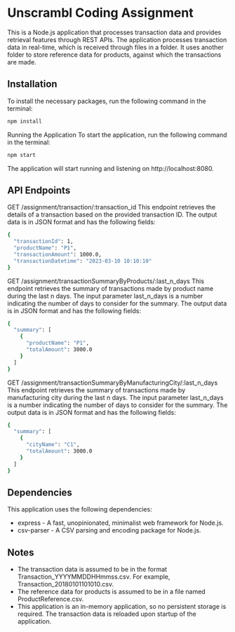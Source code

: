 # Unscrambl Coding Assignment
This is a Node.js application that processes transaction data and provides retrieval features through REST APIs. The application processes transaction data in real-time, which is received through files in a folder. It uses another folder to store reference data for products, against which the transactions are made.

## Installation
To install the necessary packages, run the following command in the terminal:

```bash
npm install
```
Running the Application
To start the application, run the following command in the terminal:

```bash
npm start
```
The application will start running and listening on http://localhost:8080.

## API Endpoints
GET /assignment/transaction/:transaction_id
This endpoint retrieves the details of a transaction based on the provided transaction ID. The output data is in JSON format and has the following fields:

```bash
{
  "transactionId": 1,
  "productName": "P1",
  "transactionAmount": 1000.0,
  "transactionDatetime": "2023-03-10 10:10:10"
}
```
GET /assignment/transactionSummaryByProducts/:last_n_days
This endpoint retrieves the summary of transactions made by product name during the last n days. The input parameter last_n_days is a number indicating the number of days to consider for the summary. The output data is in JSON format and has the following fields:


```bash
{
  "summary": [
    {
      "productName": "P1",
      "totalAmount": 3000.0
    }
  ]
}
```
GET /assignment/transactionSummaryByManufacturingCity/:last_n_days
This endpoint retrieves the summary of transactions made by manufacturing city during the last n days. The input parameter last_n_days is a number indicating the number of days to consider for the summary. The output data is in JSON format and has the following fields:


```bash
{
  "summary": [
    {
      "cityName": "C1",
      "totalAmount": 3000.0
    }
  ]
}
```
## Dependencies
This application uses the following dependencies:

* express - A fast, unopinionated, minimalist web framework for Node.js.
* csv-parser - A CSV parsing and encoding package for Node.js.

## Notes
* The transaction data is assumed to be in the format Transaction_YYYYMMDDHHmmss.csv. For example, Transaction_20180101101010.csv.
* The reference data for products is assumed to be in a file named ProductReference.csv.
* This application is an in-memory application, so no persistent storage is required. The transaction data is reloaded upon startup of the application.
